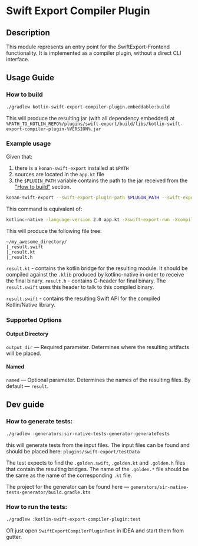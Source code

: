 # Swift Export Compiler Plugin

## Description 

This module represents an entry point for the SwiftExport-Frontend functionality. It is implemented as a compiler plugin, without a direct CLI interface.

## Usage Guide 

### How to build

```bash
./gradlew kotlin-swift-export-compiler-plugin.embeddable:build
```

This will produce the resulting jar (with all dependency embedded) at `%PATH_TO_KOTLIN_REPO%/plugins/swift-export/build/libs/kotlin-swift-export-compiler-plugin-%VERSION%.jar`

### Example usage

Given that:
1. there is a `konan-swift-export` installed at `$PATH`
2. sources are located in the `app.kt` file
3. the `$PLUGIN_PATH` variable contains the path to the jar received from the ["How to build"](#How-to-build) section.

```bash
konan-swift-export --swift-export-plugin-path $PLUGIN_PATH --swift-export-output-dir "~/my_awesome_directory/" app.kt
```

This command is equivalent of:
```bash
kotlinc-native -language-version 2.0 app.kt -Xswift-export-run -Xcompiler-plugin=$PLUGIN_PATH=output_dir="~/my_awesome_directory/" -p library
```

This will produce the following file tree:
```
~/my_awesome_directory/
|_result.swift
|_result.kt
|_result.h
```

`result.kt` - contains the kotlin bridge for the resulting module. It should be compiled against the `.klib` produced by kotlinc-native in order to receive the final binary.
`result.h` - contains C-header for final binary. The `result.swift` uses this header to talk to this compiled binary.

`result.swift` - contains the resulting Swift API for the compiled Kotlin/Native library.

### Supported Options

#### Output Directory

`output_dir` — Required parameter. Determines where the resulting artifacts will be placed.

#### Named

`named` — Optional parameter. Determines the names of the resulting files. By default — `result`.

## Dev guide

### How to generate tests:
```bash
./gradlew :generators:sir-native-tests-generator:generateTests
```
this will generate tests from the input files. The input files can be found and should be placed here: `plugins/swift-export/testData`

The test expects to find the `.golden.swift`, `.golden.kt` and `.golden.h` files that contain the resulting bridges. The name of the `.golden.*` file should be the same as the name of the corresponding `.kt` file.

The project for the generator can be found here — `generators/sir-native-tests-generator/build.gradle.kts`

### How to run the tests:
```bash
./gradlew :kotlin-swift-export-compiler-plugin:test
```
OR just open `SwiftExportCompilerPluginTest` in IDEA and start them from gutter.

